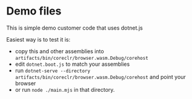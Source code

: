 # Demo files

This is simple demo customer code that uses dotnet.js

Easiest way is to test it is:
- copy this and other assemblies into `artifacts/bin/coreclr/browser.wasm.Debug/corehost`
- edit `dotnet.boot.js` to match your assemblies
- run `dotnet-serve --directory artifacts/bin/coreclr/browser.wasm.Debug/corehost` and point your browser
- or run `node ./main.mjs` in that directory.